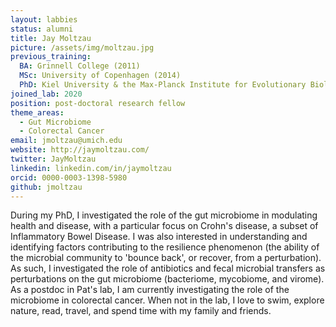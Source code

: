 ```yaml
---
layout: labbies
status: alumni
title: Jay Moltzau 
picture: /assets/img/moltzau.jpg
previous_training:
  BA: Grinnell College (2011)
  MSc: University of Copenhagen (2014)
  PhD: Kiel University & the Max-Planck Institute for Evolutionary Biology (2017)
joined_lab: 2020
position: post-doctoral research fellow
theme_areas:
  - Gut Microbiome
  - Colorectal Cancer
email: jmoltzau@umich.edu 
website: http://jaymoltzau.com/
twitter: JayMoltzau
linkedin: linkedin.com/in/jaymoltzau
orcid: 0000-0003-1398-5980
github: jmoltzau 
---
```


During my PhD, I investigated the role of the gut microbiome in modulating health and disease, with a particular focus on Crohn's disease, a subset of Inflammatory Bowel Disease. I was also interested in understanding and identifying factors contributing to the resilience phenomenon (the ability of the microbial community to 'bounce back', or recover, from a perturbation). As such, I investigated the role of antibiotics and fecal microbial transfers as perturbations on the gut microbiome (bacteriome, mycobiome, and virome). As a postdoc in Pat's lab, I am currently investigating the role of the microbiome in colorectal cancer. When not in the lab, I love to swim, explore nature, read, travel, and spend time with my family and friends. 
